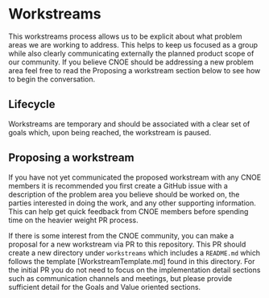 # Workstreams

This workstreams process allows us to be explicit about what problem areas we are working to address. This helps to keep us focused as a group while also clearly communicating externally the planned product scope of our community. If you believe CNOE should be addressing a new problem area feel free to read the Proposing a workstream section below to see how to begin the conversation.

## Lifecycle

Workstreams are temporary and should be associated with a clear set of goals which, upon being reached, the workstream is paused.

## Proposing a workstream

If you have not yet communicated the proposed workstream with any CNOE members it is recommended you first create a GitHub issue with a description of the problem area you believe should be worked on, the parties interested in doing the work, and any other supporting information. This can help get quick feedback from CNOE members before spending time on the heavier weight PR process.

If there is some interest from the CNOE community, you can make a proposal for a new workstream via PR to this repository. This PR should create a new directory under `workstreams` which includes a `README.md` which follows the template [WorkstreamTemplate.md] found in this directory. For the initial PR you do not need to focus on the implementation detail sections such as communication channels and meetings, but please provide sufficient detail for the Goals and Value oriented sections.
